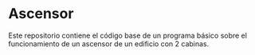 # Ascensor
Este repositorio contiene el código base de un programa básico sobre el funcionamiento de un ascensor de un edificio con 2 cabinas.
